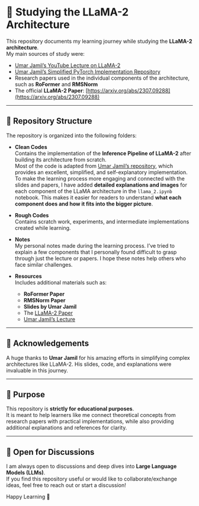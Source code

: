 # 📘 Studying the LLaMA-2 Architecture

This repository documents my learning journey while studying the **LLaMA-2 architecture**.  
My main sources of study were:  
- [Umar Jamil’s YouTube Lecture on LLaMA-2](https://www.youtube.com/watch?v=oM4VmoabDAI&t=10526s)  
- [Umar Jamil’s Simplified PyTorch Implementation Repository](https://github.com/hkproj/pytorch-llama.git)  
- Research papers used in the individual components of the architecture, such as **RoFormer** and **RMSNorm**  
- The official **LLaMA-2 Paper**: [https://arxiv.org/abs/2307.09288](https://arxiv.org/abs/2307.09288)  

---

## 📂 Repository Structure
The repository is organized into the following folders:

- **Clean Codes**  
  Contains the implementation of the **Inference Pipeline of LLaMA-2** after building its architecture from scratch.  
  Most of the code is adapted from [Umar Jamil’s repository](https://github.com/hkproj/pytorch-llama.git), which provides an excellent, simplified, and self-explanatory implementation.  
  To make the learning process more engaging and connected with the slides and papers, I have added **detailed explanations and images** for each component of the LLaMA architecture in the `llama_2.ipynb` notebook. This makes it easier for readers to understand **what each component does and how it fits into the bigger picture**.  

- **Rough Codes**  
  Contains scratch work, experiments, and intermediate implementations created while learning.  

- **Notes**  
  My personal notes made during the learning process. I’ve tried to explain a few components that I personally found difficult to grasp through just the lecture or papers. I hope these notes help others who face similar challenges.  

- **Resources**  
  Includes additional materials such as:
  - **RoFormer Paper**  
  - **RMSNorm Paper**  
  - **Slides by Umar Jamil**  
  - The [LLaMA-2 Paper](https://arxiv.org/abs/2307.09288)  
  - [Umar Jamil’s Lecture](https://www.youtube.com/watch?v=oM4VmoabDAI&t=10526s)  

---

## 🙏 Acknowledgements
A huge thanks to **Umar Jamil** for his amazing efforts in simplifying complex architectures like LLaMA-2. His slides, code, and explanations were invaluable in this journey.  

---

## 🎯 Purpose
This repository is **strictly for educational purposes**.  
It is meant to help learners like me connect theoretical concepts from research papers with practical implementations, while also providing additional explanations and references for clarity.  

---

## 💬 Open for Discussions
I am always open to discussions and deep dives into **Large Language Models (LLMs)**.  
If you find this repository useful or would like to collaborate/exchange ideas, feel free to reach out or start a discussion!  

Happy Learning 🚀
